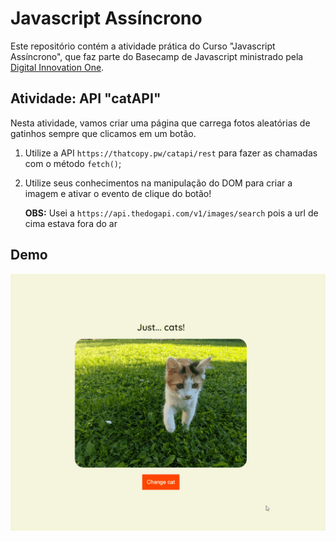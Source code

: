 # Javascript Assíncrono

Este repositório contém a atividade prática do Curso "Javascript Assíncrono", que faz parte do Basecamp de Javascript ministrado pela [Digital Innovation One](https://digitalinnovation.one/).

## Atividade: API "catAPI"

Nesta atividade, vamos criar uma página que carrega fotos aleatórias de gatinhos sempre que clicamos em um botão.

1. Utilize a API `https://thatcopy.pw/catapi/rest` para fazer as chamadas com o método `fetch()`;

2. Utilize seus conhecimentos na manipulação do DOM para criar a imagem e ativar o evento de clique do botão!

   **OBS:** Usei a `https://api.thedogapi.com/v1/images/search` pois a url de cima estava fora do ar

## Demo

![catAPI](./api-cats.gif)

